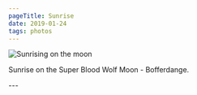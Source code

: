 ```yaml
---
pageTitle: Sunrise
date: 2019-01-24
tags: photos
---
```

<p><img src="/assets/images/sunrise-moon.jpg" alt="Sunrising on the moon" /></p>
<p>Sunrise on the Super Blood Wolf Moon - Bofferdange.</p>
---
